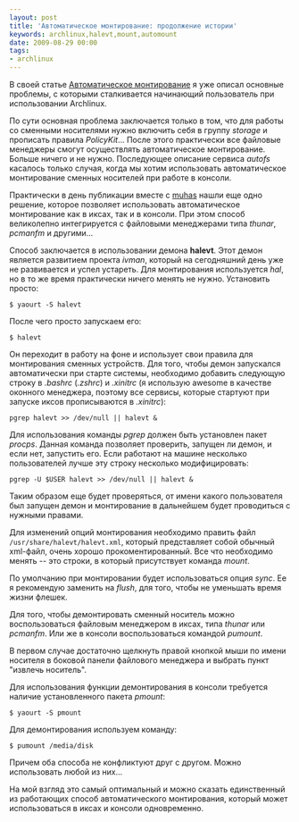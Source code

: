 ```yaml
---
layout: post
title: 'Автоматическое монтирование: продолжение истории'
keywords: archlinux,halevt,mount,automount
date: 2009-08-29 00:00
tags:
- archlinux
---
```

В своей статье <a href="/2009/08/24/mount/">Автоматическое монтирование</a> я уже описал основные проблемы, с которыми сталкивается начинающий пользователь при использовании Archlinux.

По сути основная проблема заключается только в том, что для работы со сменными носителями нужно включить себя в группу <em>storage</em> и прописать правила <em>PolicyKit</em>... После этого практически все файловые менеджеры смогут осуществлять автоматическое монтирование. Больше ничего и не нужно. Последующее описание сервиса <em>autofs</em> касалось только случая, когда мы хотим использовать автоматическое монтирование сменных носителей при работе в консоли.

Практически в день публикации вместе с <a href="http://muhas.ru" rel="nofollow">muhas</a> нашли еще одно решение, которое позволяет использовать автоматическое монтирование как в иксах, так и в консоли. При этом способ великолепно интегрируется с файловыми менеджерами типа <em>thunar</em>, <em>pcmanfm</em> и другими...

Способ заключается в использовании демона <strong>halevt</strong>. Этот демон является развитием проекта <em>ivman</em>, который на сегодняшний день уже не развивается и успел устареть. Для монтирования используется <em>hal</em>, но в то же время практически ничего менять не нужно. Установить просто:

    $ yaourt -S halevt

После чего просто запускаем его:

    $ halevt

Он переходит в работу на фоне и использует свои правила для монтирования сменных устройств. Для того, чтобы демон запускался автоматически при старте системы, необходимо добавить следующую строку в <em>.bashrc</em> (<em>.zshrc</em>) и <em>.xinitrc</em> (я использую awesome в качестве оконного менеджера, поэтому все сервисы, которые стартуют при запуске иксов прописываются в <em>.xinitrc</em>):

    pgrep halevt >> /dev/null || halevt &

Для использования команды <em>pgrep</em> должен быть установлен пакет <em>procps</em>. Данная команда позволяет проверить, запущен ли демон, и если нет, запустить его. Если работают на машине несколько пользователей лучше эту строку несколько модифицировать:

    pgrep -U $USER halevt >> /dev/null || halevt &

Таким образом еще будет проверяться, от имени какого пользователя был запущен демон и монтирование в дальнейшем будет проводиться с нужными правами.

Для изменений опций монтирования необходимо править файл `/usr/share/halevt/halevt.xml`, который представляет собой обычный xml-файл, очень хорошо прокоментированный. Все что необходимо менять -- это строки, в который присутствует команда <em>mount</em>.

По умолчанию при монтировании будет использоваться опция <em>sync</em>. Ее я рекомендую заменить на <em>flush</em>, для того, чтобы не уменьшать время жизни флешек.

Для того, чтобы демонтировать сменный носитель можно воспользоваться файловым менеджером в иксах, типа <em>thunar</em> или <em>pcmanfm</em>. Или же в консоли воспользоваться командой <em>pumount</em>.

В первом случае достаточно щелкнуть правой кнопкой мыши по имени носителя в боковой панели файлового менеджера и выбрать пункт "извлечь носитель".

Для использования функции демонтирования в консоли требуется наличие установленного пакета <em>pmount</em>:

    $ yaourt -S pmount

Для демонтирования используем команду:

    $ pumount /media/disk

Причем оба способа не конфликтуют друг с другом. Можно использовать любой из них...

На мой взгляд это самый оптимальный и можно сказать единственный из работающих способ автоматического монтирования, который может использоваться в иксах и консоли одновременно.
